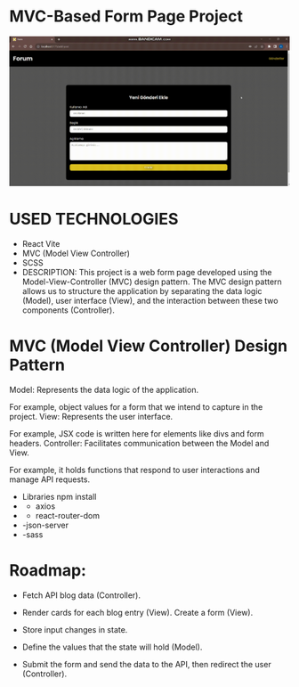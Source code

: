# MVC-Based Form Page Project
![view gif](mvc-forum.gif)

# USED TECHNOLOGIES
- React Vite
- MVC (Model View Controller)
- SCSS
- DESCRIPTION:
This project is a web form page developed using the Model-View-Controller (MVC) design pattern. The MVC design pattern allows us to structure the application by separating the data logic (Model), user interface (View), and the interaction between these two components (Controller).

# MVC (Model View Controller) Design Pattern
Model: Represents the data logic of the application.

For example, object values for a form that we intend to capture in the project.
View: Represents the user interface.

For example, JSX code is written here for elements like divs and form headers.
Controller: Facilitates communication between the Model and View.

For example, it holds functions that respond to user interactions and manage API requests.
- Libraries
npm install
- - axios
- - react-router-dom
- -json-server
- -sass

# Roadmap:
- Fetch API blog data (Controller).

- Render cards for each blog entry (View).
Create a form (View).

- Store input changes in state.
- Define the values that the state will hold (Model).
- Submit the form and send the data to the API, then redirect the user (Controller).



